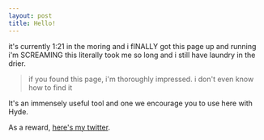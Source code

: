 ```yaml
---
layout: post
title: Hello!
---
```


it's currently 1:21 in the moring and i fINALLY got this page up and running i'm SCREAMING this literally took me so long and i still have laundry in the drier.

  > if you found this page, i'm thoroughly impressed. i don't even know how to find it

It's an immensely useful tool and one we encourage you to use here with Hyde.

As a reward, [here's my twitter](https://twitter.com/sammylevy14).